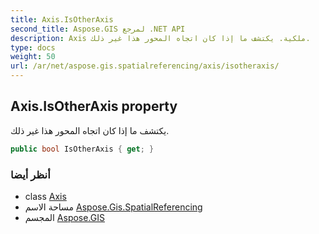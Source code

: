 ```yaml
---
title: Axis.IsOtherAxis
second_title: Aspose.GIS لمرجع .NET API
description: Axis ملكية. يكتشف ما إذا كان اتجاه المحور هذا غير ذلك.
type: docs
weight: 50
url: /ar/net/aspose.gis.spatialreferencing/axis/isotheraxis/
---
```

## Axis.IsOtherAxis property

يكتشف ما إذا كان اتجاه المحور هذا غير ذلك.

```csharp
public bool IsOtherAxis { get; }
```

### أنظر أيضا

* class [Axis](../)
* مساحة الاسم [Aspose.Gis.SpatialReferencing](../../axis/)
* المجسم [Aspose.GIS](../../../)


